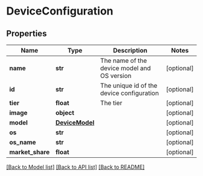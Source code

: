 # DeviceConfiguration

## Properties
Name | Type | Description | Notes
------------ | ------------- | ------------- | -------------
**name** | **str** | The name of the device model and OS version | [optional] 
**id** | **str** | The unique id of the device configuration | [optional] 
**tier** | **float** | The tier | [optional] 
**image** | **object** |  | [optional] 
**model** | [**DeviceModel**](DeviceModel.md) |  | [optional] 
**os** | **str** |  | [optional] 
**os_name** | **str** |  | [optional] 
**market_share** | **float** |  | [optional] 

[[Back to Model list]](../README.md#documentation-for-models) [[Back to API list]](../README.md#documentation-for-api-endpoints) [[Back to README]](../README.md)

